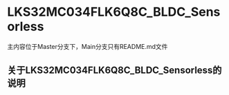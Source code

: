 # LKS32MC034FLK6Q8C_BLDC_Sensorless
主内容位于Master分支下，Main分支只有README.md文件

## 关于LKS32MC034FLK6Q8C_BLDC_Sensorless的说明

